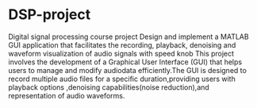 # DSP-project
Digital signal processing course project 
Design and implement a MATLAB GUI application that facilitates the recording, playback, denoising and waveform visualization of audio signals with speed knob
This project involves the development of a Graphical User Interface (GUI) that helps users to manage and modify audiodata efficiently.The GUI is designed to record multiple audio files for a specific duration,providing users with playback options ,denoising capabilities(noise reduction),and representation of audio waveforms.
